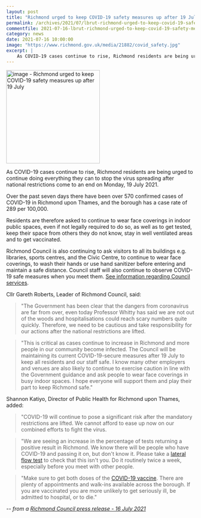 ```yaml
---
layout: post
title: "Richmond urged to keep COVID-19 safety measures up after 19 July"
permalink: /archives/2021/07/lbrut-richmond-urged-to-keep-covid-19-safety-measures.html
commentfile: 2021-07-16-lbrut-richmond-urged-to-keep-covid-19-safety-measures
category: news
date: 2021-07-16 10:00:00
image: "https://www.richmond.gov.uk/media/21882/covid_safety.jpg"
excerpt: |
    As COVID-19 cases continue to rise, Richmond residents are being urged to  continue doing everything they can to stop the virus spreading after  national restrictions come to an end on Monday, 19 July 2021.
---
```

<img src="https://www.richmond.gov.uk/media/21882/covid_safety.jpg" alt="image - Richmond urged to keep COVID-19 safety measures up after 19 July" width="250" class="photo right" alt="" >

As COVID-19 cases continue to rise, Richmond residents are being urged to  continue doing everything they can to stop the virus spreading after  national restrictions come to an end on Monday, 19 July 2021.

Over the past seven days there have been over 570 confirmed cases of  COVID-19 in Richmond upon Thames, and the borough has a case rate of 289  per 100,000.

Residents are therefore asked to continue to wear face coverings in indoor  public spaces, even if not legally required to do so, as well as to get  tested, keep their space from others they do not know, stay in well  ventilated areas and to get vaccinated.

Richmond Council is also continuing to ask visitors to all its buildings  e.g. libraries, sports centres, and the Civic Centre, to continue to wear  face coverings, to wash their hands or use hand sanitizer before entering  and maintain a safe distance. Council staff will also continue to observe  COVID-19 safe measures when you meet them. [See information regarding Council services](https://www.richmond.gov.uk/services/wellbeing_and_lifestyle/health_protection_information/coronavirus_information/how_we_are_protecting_you/how_services_are_affected).

Cllr Gareth Roberts, Leader of Richmond Council, said:

> "The Government has been clear that the dangers from coronavirus are far  from over, even today Professor Whitty has said we are not out of the woods  and hospitalisations could reach scary numbers quite quickly. Therefore, we  need to be cautious and take responsibility for our actions after the  national restrictions are lifted.

> "This is critical as cases continue to increase in Richmond and more people  in our community become infected. The Council will be maintaining its  current COVID-19-secure measures after 19 July to keep all residents and  our staff safe. I know many other employers and venues are also likely to  continue to exercise caution in line with the Government guidance and ask  people to wear face coverings in busy indoor spaces. I hope everyone will  support them and play their part to keep Richmond safe."

Shannon Katiyo, Director of Public Health for Richmond upon Thames, added:

> "COVID-19 will continue to pose a significant risk after the mandatory  restrictions are lifted. We cannot afford to ease up now on our combined  efforts to fight the virus.

> "We are seeing an increase in the percentage of tests returning a positive  result in Richmond. We know there will be people who have COVID-19 and  passing it on, but don't know it. Please take a [lateral flow test](https://www.richmond.gov.uk/services/wellbeing_and_lifestyle/health_protection_information/coronavirus_information/covid_19_testing) to check that this isn't you. Do it routinely twice a week, especially  before you meet with other people.

> "Make sure to get both doses of the [COVID-19 vaccine](https://www.richmond.gov.uk/news/july_2021/residents_urged_to_keep_up_covid_safety_measures#). There are plenty of appointments and walk-ins available across the  borough. If you are vaccinated you are more unlikely to get seriously ill,  be admitted to hospital, or to die."

<cite>-- from a [Richmond Council press release - 16 July 2021](https://www.richmond.gov.uk//news/july_2021/residents_urged_to_keep_up_covid_safety_measures)</cite>

